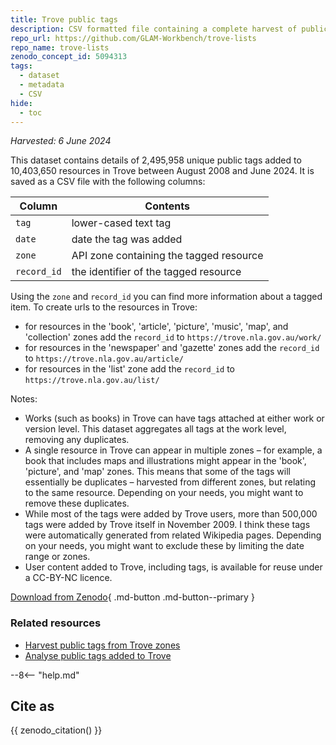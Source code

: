 ```yaml
---
title: Trove public tags
description: CSV formatted file containing a complete harvest of public tags added to Trove resources.
repo_url: https://github.com/GLAM-Workbench/trove-lists
repo_name: trove-lists
zenodo_concept_id: 5094313
tags:
  - dataset
  - metadata
  - CSV
hide:
  - toc
---
```


*Harvested: 6 June 2024*

This dataset contains details of 2,495,958 unique public tags added to 10,403,650 resources in Trove between August 2008 and June 2024. It is saved as a CSV file with the following columns:

| Column | Contents |
|--------|----------|
`tag` | lower-cased text tag
`date` | date the tag was added
`zone` | API zone containing the tagged resource
`record_id` | the identifier of the tagged resource

Using the `zone` and `record_id` you can find more information about a tagged item. To create urls to the resources in Trove:

- for resources in the 'book', 'article', 'picture', 'music', 'map', and 'collection' zones add the `record_id` to `https://trove.nla.gov.au/work/`
- for resources in the 'newspaper' and 'gazette' zones add the `record_id` to `https://trove.nla.gov.au/article/`
- for resources in the 'list' zone add the `record_id` to `https://trove.nla.gov.au/list/`

Notes:

- Works (such as books) in Trove can have tags attached at either work or version level. This dataset aggregates all tags at the work level, removing any duplicates.
- A single resource in Trove can appear in multiple zones – for example, a book that includes maps and illustrations might appear in the 'book', 'picture', and 'map' zones. This means that some of the tags will essentially be duplicates – harvested from different zones, but relating to the same resource. Depending on your needs, you might want to remove these duplicates.
- While most of the tags were added by Trove users, more than 500,000 tags were added by Trove itself in November 2009. I think these tags were automatically generated from related Wikipedia pages. Depending on your needs, you might want to exclude these by limiting the date range or zones.
- User content added to Trove, including tags, is available for reuse under a CC-BY-NC licence.

[Download from Zenodo](https://zenodo.org/doi/10.5281/zenodo.5094313){ .md-button .md-button--primary }

### Related resources

* [Harvest public tags from Trove zones ](harvest-tags.md)
* [Analyse public tags added to Trove](analyse_tags.md)

--8<-- "help.md"

## Cite as

{{ zenodo_citation() }}